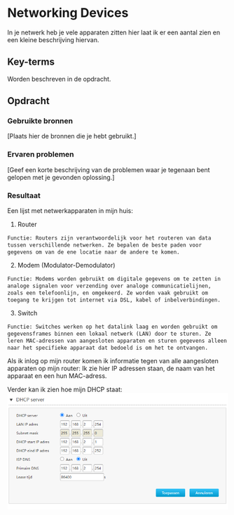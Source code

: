 # Networking Devices
In je netwerk heb je vele apparaten zitten hier laat ik er een aantal zien en een kleine beschrijving hiervan. 

## Key-terms
Worden beschreven in de opdracht. 

## Opdracht
### Gebruikte bronnen
[Plaats hier de bronnen die je hebt gebruikt.]

### Ervaren problemen
[Geef een korte beschrijving van de problemen waar je tegenaan bent gelopen met je gevonden oplossing.]

### Resultaat
Een lijst met netwerkapparaten in mijn huis:
1. Router
```   
Functie: Routers zijn verantwoordelijk voor het routeren van data tussen verschillende netwerken. Ze bepalen de beste paden voor gegevens om van de ene locatie naar de andere te komen.
```
2. Modem (Modulator-Demodulator)
```
Functie: Modems worden gebruikt om digitale gegevens om te zetten in analoge signalen voor verzending over analoge communicatielijnen, zoals een telefoonlijn, en omgekeerd. Ze worden vaak gebruikt om toegang te krijgen tot internet via DSL, kabel of inbelverbindingen.
```

3. Switch
```
Functie: Switches werken op het datalink laag en worden gebruikt om gegevensframes binnen een lokaal netwerk (LAN) door te sturen. Ze leren MAC-adressen van aangesloten apparaten en sturen gegevens alleen naar het specifieke apparaat dat bedoeld is om het te ontvangen.
```

Als ik inlog op mijn router komen ik informatie tegen van alle aangesloten apparaten op mijn router:
Ik zie hier IP adressen staan, de naam van het apparaat en een hun MAC-adress.

Verder kan ik zien hoe mijn DHCP staat:
![Alt text](<Screenshots/Screenshot 2023-10-30 105211.png>)